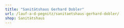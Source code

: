 ```yaml
---
title: "Sanitätshaus Gerhard Dobler"
url: /lauf-a-d-pegnitz/sanitaetshaus-gerhard-dobler/
shop: Sanitätshaus
---
```

